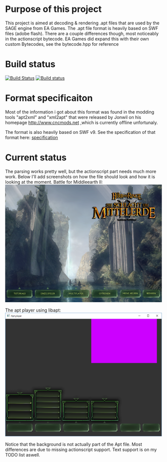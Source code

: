 # Purpose of this project
This project is aimed at decoding & rendering .apt files that are used by the SAGE engine from EA Games. 
The .apt file format is heavily based on SWF files (adobe flash). There are a couple differences though, most noticeably in the actionscript bytecode.
EA Games did expand this with their own custom Bytecodes, see the bytecode.hpp for reference

# Build status
[![Build Status](https://travis-ci.org/feliwir/libapt.svg?branch=master)](https://travis-ci.org/feliwir/libapt) [![Build status](https://ci.appveyor.com/api/projects/status/e4rk2pd7dljs1777?svg=true)](https://ci.appveyor.com/project/feliwir/libapt)

# Format specificaiton
Most of the information i got about this format was found in the modding tools "apt2xml" and
"xml2apt" that were released by Jonwil on his homepage http://www.cncmods.net ,which is currently
offline unfortunaly.

The format is also heavily based on SWF v9. See the specification of that format here:
[specification](docs/swf_file_format_spec_v9.pdf)

# Current status
The parsing works pretty well, but the actionscript part needs much more work. 
Below I'll add screenshots on how the file should look and how it is looking at the moment.
Battle for Middleearth II:
![Image of Mainmenu](img/mainmenu2.png)

The apt player using libapt:
![Image of Mainmenu](img/mainmenu.png)

Notice that the background is not actually part of the Apt file.
Most differences are due to missing actionscript support. Text support is on my TODO
list aswell.
